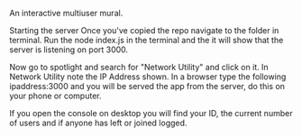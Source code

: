 An interactive multiuser mural.

Starting the server
Once you've copied the repo navigate to the folder in terminal. Run the node index.js in the terminal and the it will show that the server is listening on port 3000.

Now go to spotlight and search for "Network Utility" and click on it. In Network Utility note the IP Address shown. In a browser type the following ipaddress:3000 and you will be served the app from the server, do this on your phone or computer.

If you open the console on desktop you will find your ID, the current number of users and if anyone has left or joined logged.
